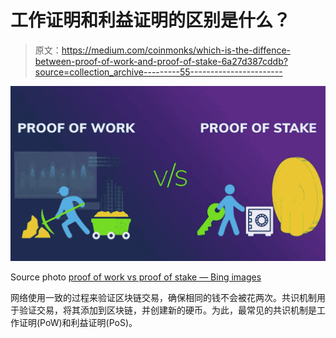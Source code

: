 # 工作证明和利益证明的区别是什么？

> 原文：<https://medium.com/coinmonks/which-is-the-diffence-between-proof-of-work-and-proof-of-stake-6a27d387cddb?source=collection_archive---------55----------------------->

![](img/f47903c4c08b41c860d33279ee2df1e3.png)

Source photo [proof of work vs proof of stake — Bing images](https://www.bing.com/images/search?view=detailV2&ccid=HHgtWNNi&id=51AFA55DDA36857FE284AA3F8C2B4187F3DECDFF&thid=OIP.HHgtWNNiD9hjCrW33wXQjwHaEG&mediaurl=https%3a%2f%2fi.morioh.com%2f200629%2fee7f4084.jpg&cdnurl=https%3a%2f%2fth.bing.com%2fth%2fid%2fR.1c782d58d3620fd8630ab5b7df05d08f%3frik%3d%252f83e84dBK4w%252fqg%26pid%3dImgRaw%26r%3d0&exph=710&expw=1280&q=proof+of+work+vs+proof+of+stake&simid=608023810150969746&FORM=IRPRST&ck=FA26A21CFF4C3D74B6436BE86FE90F53&selectedIndex=11&ajaxhist=0&ajaxserp=0)

网络使用一致的过程来验证区块链交易，确保相同的钱不会被花两次。共识机制用于验证交易，将其添加到区块链，并创建新的硬币。为此，最常见的共识机制是工作证明(PoW)和利益证明(PoS)。